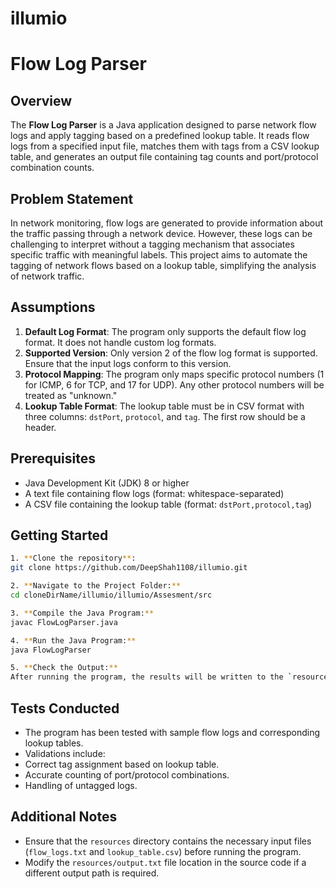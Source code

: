 # illumio

# Flow Log Parser

## Overview

The **Flow Log Parser** is a Java application designed to parse network flow logs and apply tagging based on a predefined lookup table. It reads flow logs from a specified input file, matches them with tags from a CSV lookup table, and generates an output file containing tag counts and port/protocol combination counts.

## Problem Statement

In network monitoring, flow logs are generated to provide information about the traffic passing through a network device. However, these logs can be challenging to interpret without a tagging mechanism that associates specific traffic with meaningful labels. This project aims to automate the tagging of network flows based on a lookup table, simplifying the analysis of network traffic.

## Assumptions

1. **Default Log Format**: The program only supports the default flow log format. It does not handle custom log formats.
2. **Supported Version**: Only version 2 of the flow log format is supported. Ensure that the input logs conform to this version.
3. **Protocol Mapping**: The program only maps specific protocol numbers (1 for ICMP, 6 for TCP, and 17 for UDP). Any other protocol numbers will be treated as "unknown."
4. **Lookup Table Format**: The lookup table must be in CSV format with three columns: `dstPort`, `protocol`, and `tag`. The first row should be a header.

## Prerequisites

- Java Development Kit (JDK) 8 or higher
- A text file containing flow logs (format: whitespace-separated)
- A CSV file containing the lookup table (format: `dstPort,protocol,tag`)

## Getting Started

```bash
1. **Clone the repository**:
git clone https://github.com/DeepShah1108/illumio.git

2. **Navigate to the Project Folder:**
cd cloneDirName/illumio/illumio/Assesment/src

3. **Compile the Java Program:**
javac FlowLogParser.java

4. **Run the Java Program:**
java FlowLogParser

5. **Check the Output:**
After running the program, the results will be written to the `resources/output.txt` file.
 ```

## Tests Conducted
- The program has been tested with sample flow logs and corresponding lookup tables.
- Validations include:
- Correct tag assignment based on lookup table.
- Accurate counting of port/protocol combinations.
- Handling of untagged logs.

## Additional Notes
- Ensure that the `resources` directory contains the necessary input files (`flow_logs.txt` and `lookup_table.csv`) before running the program.
- Modify the `resources/output.txt` file location in the source code if a different output path is required.

```
